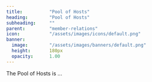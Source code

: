 ```yaml
---
title:          "Pool of Hosts"
heading:        "Pool of Hosts"
subheading:     ""
parent:         "member-relations"
icon:           "/assets/images/icons/default.png"
banner:
  image:        "/assets/images/banners/default.png"
  height:       180px
  opacity:      1.00
---
```


The Pool of Hosts is ...
